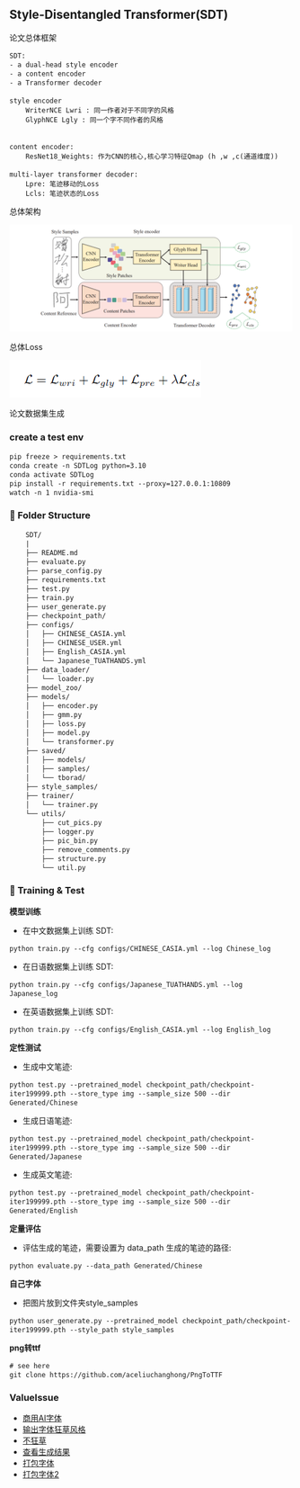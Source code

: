 ## Style-Disentangled Transformer(SDT)

论文总体框架

```
SDT:
- a dual-head style encoder
- a content encoder
- a Transformer decoder

style encoder
    WriterNCE Lwri : 同一作者对于不同字的风格
    GlyphNCE Lgly : 同一个字不同作者的风格


content encoder:
    ResNet18_Weights: 作为CNN的核心,核心学习特征Qmap (h ,w ,c(通道维度))

multi-layer transformer decoder:
    Lpre: 笔迹移动的Loss
    Lcls: 笔迹状态的Loss
```

总体架构

![img.png](paper%2Fpics%2Fimg.png)

总体Loss

![img_1.png](paper%2Fpics%2Fimg_1.png)

论文数据集生成

### create a test env

```shell
pip freeze > requirements.txt
conda create -n SDTLog python=3.10
conda activate SDTLog
pip install -r requirements.txt --proxy=127.0.0.1:10809
watch -n 1 nvidia-smi
```

### 📂 Folder Structure

```
    SDT/
    |
    ├── README.md
    ├── evaluate.py
    ├── parse_config.py
    ├── requirements.txt
    ├── test.py
    ├── train.py
    ├── user_generate.py
    ├── checkpoint_path/
    ├── configs/
    │   ├── CHINESE_CASIA.yml
    │   ├── CHINESE_USER.yml
    │   ├── English_CASIA.yml
    │   └── Japanese_TUATHANDS.yml
    ├── data_loader/
    │   └── loader.py
    ├── model_zoo/
    ├── models/
    │   ├── encoder.py
    │   ├── gmm.py
    │   ├── loss.py
    │   ├── model.py
    │   └── transformer.py
    ├── saved/
    │   ├── models/
    │   ├── samples/
    │   └── tborad/
    ├── style_samples/
    ├── trainer/
    │   └── trainer.py
    └── utils/
        ├── cut_pics.py
        ├── logger.py
        ├── pic_bin.py
        ├── remove_comments.py
        ├── structure.py
        └── util.py
```

### 🚀 Training & Test

**模型训练**

- 在中文数据集上训练 SDT:

```
python train.py --cfg configs/CHINESE_CASIA.yml --log Chinese_log
```

- 在日语数据集上训练 SDT:

```
python train.py --cfg configs/Japanese_TUATHANDS.yml --log Japanese_log
```

- 在英语数据集上训练 SDT:

```
python train.py --cfg configs/English_CASIA.yml --log English_log
```

**定性测试**

- 生成中文笔迹:

```
python test.py --pretrained_model checkpoint_path/checkpoint-iter199999.pth --store_type img --sample_size 500 --dir Generated/Chinese
```

- 生成日语笔迹:

```
python test.py --pretrained_model checkpoint_path/checkpoint-iter199999.pth --store_type img --sample_size 500 --dir Generated/Japanese
```

- 生成英文笔迹:

```
python test.py --pretrained_model checkpoint_path/checkpoint-iter199999.pth --store_type img --sample_size 500 --dir Generated/English
```

**定量评估**

- 评估生成的笔迹，需要设置为 data_path 生成的笔迹的路径:

```
python evaluate.py --data_path Generated/Chinese
```

**自己字体**

- 把图片放到文件夹style_samples

```
python user_generate.py --pretrained_model checkpoint_path/checkpoint-iter199999.pth --style_path style_samples
```

**png转ttf**

```shell
# see here
git clone https://github.com/aceliuchanghong/PngToTTF
```

### ValueIssue

* [商用AI字体](https://www.ai.zitijia.com/)
* [输出字体狂草风格](https://github.com/dailenson/SDT/issues/59#issuecomment-1963197514)
* [不狂草](https://github.com/dailenson/SDT/issues/75#issuecomment-2031897517)
* [查看生成结果](https://github.com/dailenson/SDT/issues/74)
* [打包字体](https://hackmd.io/@h93YMTP_SrK5XODkOdtuKg/Sk20ATBMp)
* [打包字体2](https://github.com/dailenson/SDT/issues/63)

